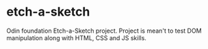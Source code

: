 # etch-a-sketch

Odin foundation Etch-a-Sketch project.
Project is mean't to test DOM manipulation 
along with HTML, CSS and JS skills.